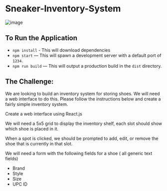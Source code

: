 # Sneaker-Inventory-System

![image](https://user-images.githubusercontent.com/46798151/63205756-0c35bb80-c077-11e9-834f-b5570018faaa.png)

## To Run the Application

- `npm install` - This will download dependencies
- `npm start` — This will spawn a development server with a default port of `1234`.
- `npm run build` — This will output a production build in the `dist` directory.

## The Challenge:

We are looking to build an inventory system for storing shoes. We will need a web interface to do this. Please follow the instructions below and create a fairly simple inventory system.

Create a web interface using React.js

We will need a 5x5 grid to display the inventory shelf, each slot should show which shoe is placed in it.

When a spot is clicked, we should be prompted to add, edit, or remove the shoe that is currently in that slot.

We will need a form with the following fields for a shoe ( all generic text fields) 
- Brand
- Style
- Size
- UPC ID

